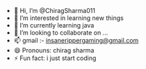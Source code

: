 - 👋 Hi, I’m @ChiragSharma011
- 👀 I’m interested in learning new things
- 🌱 I’m currently learning java 
- 💞️ I’m looking to collaborate on ...
- 📫 gmail :- insanerippergaming@gmail.com
- 😄 Pronouns: chirag sharma
- ⚡ Fun fact: i just start coding 

<!---
ChiragSharma011/ChiragSharma011 is a ✨ special ✨ repository because its `README.md` (this file) appears on your GitHub profile.
You can click the Preview link to take a look at your changes.
--->
